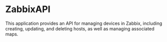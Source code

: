# ZabbixAPI
This application provides an API for managing devices in Zabbix, including creating, updating, and deleting hosts, as well as managing associated maps.
